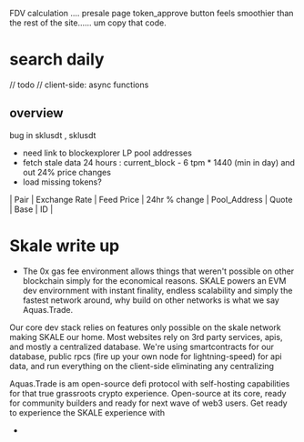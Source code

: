 FDV calculation .... 
presale page token_approve button feels smoothier than the rest of the site...... um copy that code. 

<TokenInfoBox>

# search daily

// todo
// client-side: async functions

## overview

bug in sklusdt , sklusdt

- need link to blockexplorer LP pool addresses
- fetch stale data 24 hours : current_block - 6 tpm \* 1440 (min in day) and out 24% price changes
- load missing tokens?

| Pair | Exchange Rate | Feed Price | 24hr % change | Pool_Address | Quote | Base | ID |

# Skale write up

- The 0x gas fee environment allows things that weren't possible on other blockchain simply for the economical reasons. SKALE powers an EVM dev envirornment with instant finality, endless scalability and simply the fastest network around, why build on other networks is what we say Aquas.Trade.

Our core dev stack relies on features only possible on the skale network making SKALE our home. Most websites rely on 3rd party services, apis, and mostly a centralized database. We're using smartcontracts for our database, public rpcs (fire up your own node for lightning-speed) for api data, and run everything on the client-side eliminating any centralizing

Aquas.Trade is am open-source defi protocol with self-hosting capabilities for that true grassroots crypto experience. Open-source at its core, ready for community builders and ready for next wave of web3 users. Get ready to experience the SKALE experience with

-
